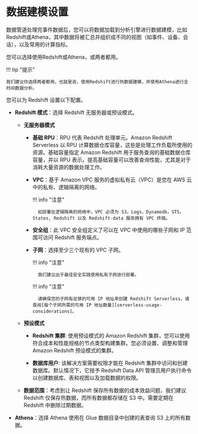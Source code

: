 # 数据建模设置

数据管道处理完事件数据后，您可以将数据加载到分析引擎进行数据建模，比如Redshift或Athena，其中数据将被汇总并组织成不同的视图（如事件、设备、会话），以及常用的计算指标。

您可以选择使用Redshift或Athena，或两者都用。

!!! tip "提示"

    我们建议你选择两者都用，也就是说，使用Redshift进行热数据建模，并使用Athena进行全时间数据分析。

您可以为 Redshift 设置以下配置。

  * **Redshift 模式**：选择 Redshift 无服务器或预设模式。

    * **无服务器模式**

        * **基础 RPU**：RPU 代表 Redshift 处理单元。Amazon Redshift Serverless 以 RPU 计算数据仓库容量，这些是处理工作负载所使用的资源。基础容量指定 Amazon Redshift 用于服务查询的基础数据仓库容量，并以 RPU 表示。提高基础容量可以改善查询性能，尤其是对于消耗大量资源的数据处理工作。

        * **VPC**：基于 Amazon VPC 服务的虚拟私有云（VPC）是您在 AWS 云中的私有、逻辑隔离的网络。

            !!! info "注意"
            
                如部署在逻辑隔离的网络中，VPC 必须为 S3，Logs，Dynamodb，STS，States, Redshift 以及 Redshift-data 服务拥有 VPC 终端。

        * **安全组**：此 VPC 安全组定义了可以在 VPC 中使用的哪些子网和 IP 范围可访问 Redshift 服务端点。

        * **子网**：选择至少三个现有的 VPC 子网。

            !!! info "注意"
            
                我们建议出于最佳安全实践使用私有子网进行部署。

            !!! info "注意"
            
                请确保您的子网有足够的可用 IP 地址来创建 Redshift Serverless，请查阅[每个子网所需的可用 IP 地址数量][serverless-usage-considerations]。

    * **预设模式**

        * **Redshift 集群**: 使用预设模式的 Amazon Redshift 集群，您可以使用符合成本和性能规格的节点类型构建集群。您必须设置、调整和管理 Amazon Redshift 预设模式的集群。

        * **数据库用户**: 该解决方案需要权限才能在 Redshift 集群中访问和创建数据库。默认情况下，它授予 Redshift Data API 管理员用户执行命令以创建数据库、表和视图以及加载数据的权限。

    * **数据范围**：考虑到让 Redshift 保存所有数据的成本效益问题，我们建议 Redshift 仅保存热数据，而所有数据都存储在 S3 中。需要定期在 Redshift 中删除过期数据。

* **Athena**：选择 Athena 使用在 Glue 数据目录中创建的表查询 S3 上的所有数据。

[serverless-usage-considerations]: https://docs.aws.amazon.com/redshift/latest/mgmt/serverless-usage-considerations.html